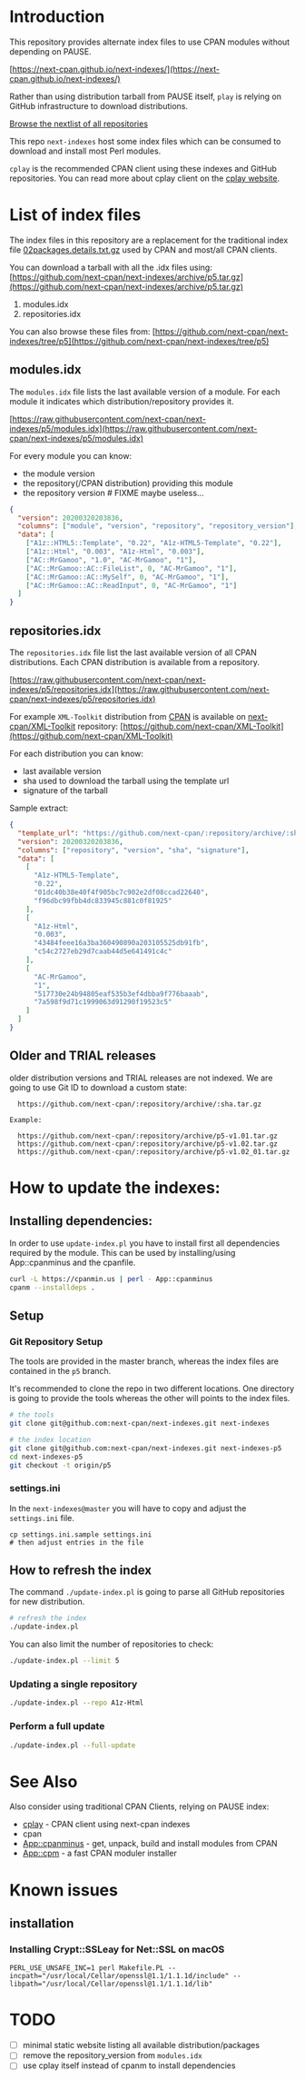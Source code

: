 # Introduction

This repository provides alternate index files to use CPAN modules without depending on PAUSE.

[https://next-cpan.github.io/next-indexes/](https://next-cpan.github.io/next-indexes/)

Rather than using distribution tarball from PAUSE itself, `play` is relying on GitHub infrastructure to download distributions.

[Browse the nextlist of all repositories](https://next-cpan.github.io/next-indexes/nextlist/nextlist-A.html)

This repo `next-indexes` host some index files which can be consumed to download and install most Perl modules.

`cplay` is the recommended CPAN client using these indexes and GitHub repositories.
You can read more about cplay client on the [cplay website](https://next-cpan.github.io/cplay/).

# List of index files

The index files in this repository are a replacement for the traditional index file [02packages.details.txt.gz](https://www.cpan.org/modules/02packages.details.txt.gz) used by CPAN and most/all CPAN clients.

You can download a tarball with all the .idx files using:
[https://github.com/next-cpan/next-indexes/archive/p5.tar.gz](https://github.com/next-cpan/next-indexes/archive/p5.tar.gz)

1. modules.idx
2. repositories.idx

You can also browse these files from:
[https://github.com/next-cpan/next-indexes/tree/p5](https://github.com/next-cpan/next-indexes/tree/p5)

## modules.idx

The `modules.idx` file lists the last available version of a module. For each module it indicates which distribution/repository provides it.

[https://raw.githubusercontent.com/next-cpan/next-indexes/p5/modules.idx](https://raw.githubusercontent.com/next-cpan/next-indexes/p5/modules.idx)

For every module you can know:

- the module version
- the repository(/CPAN distribution) providing this module
- the repository version # FIXME maybe useless...

```json
{
  "version": 20200320203836,
  "columns": ["module", "version", "repository", "repository_version"],
  "data": [
    ["A1z::HTML5::Template", "0.22", "A1z-HTML5-Template", "0.22"],
    ["A1z::Html", "0.003", "A1z-Html", "0.003"],
    ["AC::MrGamoo", "1.0", "AC-MrGamoo", "1"],
    ["AC::MrGamoo::AC::FileList", 0, "AC-MrGamoo", "1"],
    ["AC::MrGamoo::AC::MySelf", 0, "AC-MrGamoo", "1"],
    ["AC::MrGamoo::AC::ReadInput", 0, "AC-MrGamoo", "1"]
  ]
}
```

## repositories.idx

The `repositories.idx` file list the last available version of all CPAN distributions.
Each CPAN distribution is available from a repository.

[https://raw.githubusercontent.com/next-cpan/next-indexes/p5/repositories.idx](https://raw.githubusercontent.com/next-cpan/next-indexes/p5/repositories.idx)

For example `XML-Toolkit` distribution from [CPAN](https://metacpan.org/release/XML-Toolkit) is available on [next-cpan/XML-Toolkit](https://github.com/next-cpan/XML-Toolkit) repository:
[https://github.com/next-cpan/XML-Toolkit](https://github.com/next-cpan/XML-Toolkit)

For each distribution you can know:

- last available version
- sha used to download the tarball using the template url
- signature of the tarball

Sample extract:

```json
{
  "template_url": "https://github.com/next-cpan/:repository/archive/:sha.tar.gz",
  "version": 20200320203836,
  "columns": ["repository", "version", "sha", "signature"],
  "data": [
    [
      "A1z-HTML5-Template",
      "0.22",
      "01dc40b38e40f4f905bc7c902e2df08ccad22640",
      "f96dbc99fbb4dc833945c881c0f81925"
    ],
    [
      "A1z-Html",
      "0.003",
      "43484feee16a3ba360490890a203105525db91fb",
      "c54c2727eb29d7caab44d5e641491c4c"
    ],
    [
      "AC-MrGamoo",
      "1",
      "517730e24b94805eaf535b3ef4dbba9f776baaab",
      "7a598f9d71c1999063d91290f19523c5"
    ]
  ]
}
```

## Older and TRIAL releases

older distribution versions and TRIAL releases are not indexed.
We are going to use Git ID to download a custom state:

```
  https://github.com/next-cpan/:repository/archive/:sha.tar.gz

Example:

  https://github.com/next-cpan/:repository/archive/p5-v1.01.tar.gz 
  https://github.com/next-cpan/:repository/archive/p5-v1.02.tar.gz
  https://github.com/next-cpan/:repository/archive/p5-v1.02_01.tar.gz
```

# How to update the indexes:

## Installing dependencies:

In order to use `update-index.pl` you have to install first all dependencies required by the module.
This can be used by installing/using App::cpanminus and the cpanfile.

```sh
curl -L https://cpanmin.us | perl - App::cpanminus
cpanm --installdeps .
```

## Setup

### Git Repository Setup

The tools are provided in the master branch, whereas the index files are contained in the `p5` branch.

It's recommended to clone the repo in two different locations.
One directory is going to provide the tools whereas the other will points to the index files.

```sh
# the tools
git clone git@github.com:next-cpan/next-indexes.git next-indexes

# the index location
git clone git@github.com:next-cpan/next-indexes.git next-indexes-p5
cd next-indexes-p5
git checkout -t origin/p5
```

### settings.ini

In the `next-indexes@master` you will have to copy and adjust the `settings.ini` file.

```
cp settings.ini.sample settings.ini
# then adjust entries in the file
```

## How to refresh the index

The command `./update-index.pl` is going to parse all GitHub repositories for new distribution.

```sh
# refresh the index
./update-index.pl
```

You can also limit the number of repositories to check:

```sh
./update-index.pl --limit 5
```

### Updating a single repository

```sh
./update-index.pl --repo A1z-Html
```

### Perform a full update

```sh
./update-index.pl --full-update
```

# See Also

Also consider using traditional CPAN Clients, relying on PAUSE index:

- [cplay](https://next-cpan.github.io/cplay/) - CPAN client using next-cpan indexes
- cpan
- [App::cpanminus](https://metacpan.org/pod/App::cpanminus) - get, unpack, build and install modules from CPAN
- [App::cpm](https://metacpan.org/pod/App::cpm) - a fast CPAN moduler installer

# Known issues

## installation

### Installing Crypt::SSLeay for Net::SSL on macOS

```
PERL_USE_UNSAFE_INC=1 perl Makefile.PL --incpath="/usr/local/Cellar/openssl@1.1/1.1.1d/include" --libpath="/usr/local/Cellar/openssl@1.1/1.1.1d/lib"
```

# TODO

- [ ] minimal static website listing all available distribution/packages
- [ ] remove the repository_version from `modules.idx`
- [ ] use cplay itself instead of cpanm to install dependencies
